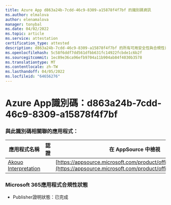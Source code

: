 ```yaml
---
title: Azure App d863a24b-7cdd-46c9-8309-a15878f4f7bf 的識別碼資訊
ms.author: elmalova
author: elenamalova
manager: tonybal
ms.date: 04/02/2022
ms.topic: article
ms.service: attestation
certification_type: attested
description: d863a24b-7cdd-46c9-8309-a15878f4f7bf 的所有可用安全性與合規性資訊。
ms.openlocfilehash: 5c58f6ddf7dd561dfbb631fc14922fcbde1c6b2f
ms.sourcegitcommit: 1ec89e36ca96efb9704a11b904ab84f4030b3578
ms.translationtype: MT
ms.contentlocale: zh-TW
ms.lasthandoff: 04/05/2022
ms.locfileid: "64656276"
---
```

# <a name="azure-app-id-d863a24b-7cdd-46c9-8309-a15878f4f7bf"></a>Azure App識別碼：d863a24b-7cdd-46c9-8309-a15878f4f7bf


### <a name="apps-associated-with-this-id"></a>與此識別碼相關聯的應用程式：
| **應用程式名稱** | **認證** | **在 AppSource 中檢視** |
|--------------|---------------|-----------------------|
| [Akouo Interpretation](../forward/WA200003814.md) |  | [https://appsource.microsoft.com/product/office/WA200003814](https://appsource.microsoft.com/product/office/WA200003814) |

### <a name="microsoft-365-app-compliance-status"></a>Microsoft 365應用程式合規性狀態
- Publisher證明狀態：已完成
